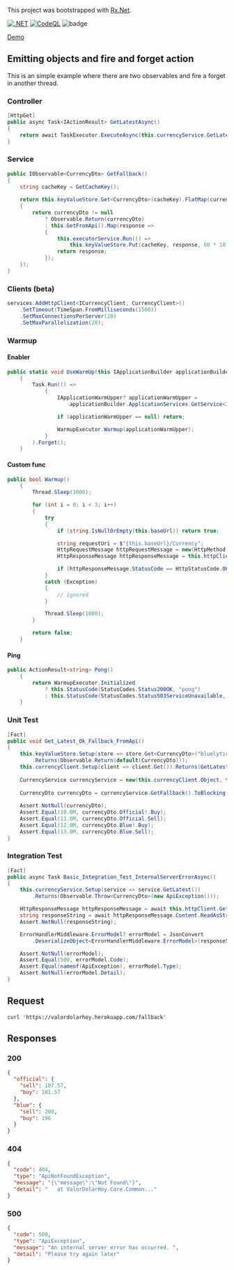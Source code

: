 This project was bootstrapped with [Rx.Net](https://github.com/dotnet/reactive).

[![.NET](https://github.com/arielsrv/valordolarhoy/actions/workflows/dotnet.yml/badge.svg)](https://github.com/arielsrv/valordolarhoy/actions/workflows/dotnet.yml)
[![CodeQL](https://github.com/arielsrv/valordolarhoy/actions/workflows/codeql-analysis.yml/badge.svg)](https://github.com/arielsrv/valordolarhoy/actions/workflows/codeql-analysis.yml)
![badge](https://img.shields.io/endpoint?url=https://gist.githubusercontent.com/arielsrv/85040afe50e9da55b30ca5e32a437743/raw/code-coverage.json)

[Demo](https://valordolarhoy.herokuapp.com/)

## Emitting objects and fire and forget action

This is an simple example where there are two observables and fire a forget in another thread.

### Controller

```csharp
[HttpGet]
public async Task<IActionResult> GetLatestAsync()
{
    return await TaskExecutor.ExecuteAsync(this.currencyService.GetLatest());
}
```

### Service

```csharp
public IObservable<CurrencyDto> GetFallback()
{
    string cacheKey = GetCacheKey();
    
    return this.keyValueStore.Get<CurrencyDto>(cacheKey).FlatMap(currencyDto =>
    {
        return currencyDto != null
            ? Observable.Return(currencyDto)
            : this.GetFromApi().Map(response =>
            {
                this.executorService.Run(() =>
                    this.keyValueStore.Put(cacheKey, response, 60 * 10).ToBlocking()); // mm * ss
                return response;
            });
    });
}
```

### Clients (beta)

```csharp
services.AddHttpClient<ICurrencyClient, CurrencyClient>()
    .SetTimeout(TimeSpan.FromMilliseconds(1500))
    .SetMaxConnectionsPerServer(20)
    .SetMaxParallelization(20);
```

### Warmup

#### Enabler
```csharp
public static void UseWarmUp(this IApplicationBuilder applicationBuilder)
    {
        Task.Run(() =>
            {
                IApplicationWarmUpper? applicationWarmUpper =
                    applicationBuilder.ApplicationServices.GetService<IApplicationWarmUpper>();

                if (applicationWarmUpper == null) return;

                WarmupExecutor.Warmup(applicationWarmUpper);
            }
        ).Forget();
    }
```

#### Custom func
```csharp 
public bool Warmup()
    {
        Thread.Sleep(1000);

        for (int i = 0; i < 3; i++)
        {
            try
            {
                if (string.IsNullOrEmpty(this.baseUrl)) return true;

                string requestUri = $"{this.baseUrl}/Currency";
                HttpRequestMessage httpRequestMessage = new(HttpMethod.Get, requestUri);
                HttpResponseMessage httpResponseMessage = this.httpClient.Send(httpRequestMessage);

                if (httpResponseMessage.StatusCode == HttpStatusCode.OK) return true;
            }
            catch (Exception)
            {
                // ignored
            }

            Thread.Sleep(1000);
        }

        return false;
    }
```
#### Ping

```csharp
public ActionResult<string> Pong()
    {
        return WarmupExecutor.Initialized
            ? this.StatusCode(StatusCodes.Status200OK, "pong")
            : this.StatusCode(StatusCodes.Status503ServiceUnavailable, "offline");
    }
```

### Unit Test

```csharp
[Fact]
public void Get_Latest_Ok_Fallback_FromApi()
{
    this.keyValueStore.Setup(store => store.Get<CurrencyDto>("bluelytics:v1"))
        .Returns(Observable.Return(default(CurrencyDto)));
    this.currencyClient.Setup(client => client.Get()).Returns(GetLatest());
    
    CurrencyService currencyService = new(this.currencyClient.Object, this.keyValueStore.Object);
    
    CurrencyDto currencyDto = currencyService.GetFallback().ToBlocking();
    
    Assert.NotNull(currencyDto);
    Assert.Equal(10.0M, currencyDto.Official!.Buy);
    Assert.Equal(11.0M, currencyDto.Official.Sell);
    Assert.Equal(12.0M, currencyDto.Blue!.Buy);
    Assert.Equal(13.0M, currencyDto.Blue.Sell);
}
```

### Integration Test

```csharp
[Fact]
public async Task Basic_Integration_Test_InternalServerErrorAsync()
{
    this.currencyService.Setup(service => service.GetLatest())
        .Returns(Observable.Throw<CurrencyDto>(new ApiException()));

    HttpResponseMessage httpResponseMessage = await this.httpClient.GetAsync("/Currency");
    string responseString = await httpResponseMessage.Content.ReadAsStringAsync();
    Assert.NotNull(responseString);

    ErrorHandlerMiddleware.ErrorModel? errorModel = JsonConvert
        .DeserializeObject<ErrorHandlerMiddleware.ErrorModel>(responseString);

    Assert.NotNull(errorModel);
    Assert.Equal(500, errorModel.Code);
    Assert.Equal(nameof(ApiException), errorModel.Type);
    Assert.NotNull(errorModel.Detail);
}
```

## Request

    curl 'https://valordolarhoy.herokuapp.com/fallback'

## Responses

### 200

```json
{
  "official": {
    "sell": 107.57,
    "buy": 101.57
  },
  "blue": {
    "sell": 200,
    "buy": 196
  }
}
```

### 404

```json
{
  "code": 404,
  "type": "ApiNotFoundException",
  "message": "{\"message\":\"Not Found\"}",
  "detail": "   at ValorDolarHoy.Core.Common..."
}
```

### 500

```json
{
  "code": 500,
  "type": "ApiException",
  "message": "An internal server error has occurred. ",
  "detail": "Please try again later"
}
```
